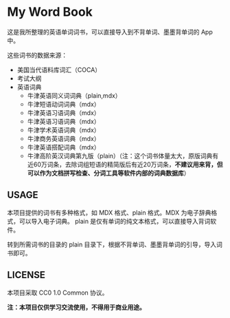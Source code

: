 # My Word Book

这是我所整理的英语单词词书，可以直接导入到不背单词、墨墨背单词的 App 中。

这些词书的数据来源：

- 美国当代语料库词汇（COCA）
- 考试大纲
- 英语词典
  - 牛津英语同义词词典（plain,mdx）
  - 牛津短语动词词典（mdx）
  - 牛津英语习语词典（mdx）
  - 牛津英语习语词典（mdx）
  - 牛津学术英语词典（mdx）
  - 牛津商务英语词典（mdx）
  - 牛津英语搭配词典（mdx）
  - 牛津高阶英汉词典第九版（plain）（注：这个词书体量太大，原版词典有近60万词条，去除词组短语的精简版后有近20万词条，**不建议用来背，但可以作为文档拼写检查、分词工具等软件内部的词典数据库**）

## USAGE

本项目提供的词书有多种格式，如 MDX 格式、plain 格式。MDX 为电子辞典格式，可以导入电子词典。 plain 是仅有单词的纯文本格式，可以直接导入背词软件。

转到所需词书的目录的 plain 目录下，根据不背单词、墨墨背单词的引导，导入词书即可。

## LICENSE

本项目采取 CC0 1.0 Common 协议。

**注：本项目仅供学习交流使用，不得用于商业用途。**
